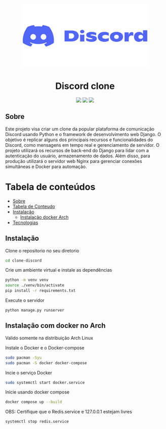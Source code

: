 <div align="center"><img width=400 height=200 src="./static/images/Discord-logo.png"></div>

<h1 align="center">Discord clone</h1>

<div align="center">
  <img src="https://img.shields.io/badge/Made%20with-Python-blue">
  <img src="https://img.shields.io/badge/Django-4.2-blue">
  <img src="https://img.shields.io/badge/lincense-MIT-blue">
</div>

## Sobre
Este projeto visa criar um clone da popular plataforma de comunicação Discord usando Python e o framework de desenvolvimento web Django. O objetivo é replicar alguns dos principais recursos e funcionalidades do Discord, como mensagens em tempo real e gerenciamento de servidor. O projeto utilizará os recursos de back-end do Django para lidar com a autenticação do usuário, armazenamento de dados. Além disso, para produção utilizará o servidor web Nginx para gerenciar conexões simultâneas e Docker para automação.

Tabela de conteúdos
=================
<!--ts-->
   * [Sobre](#Sobre)
   * [Tabela de Conteudo](#tabela-de-conteudo)
   * [Instalação](#Instalacao)
      * [Instalação docker Arch](#Instalação-com-docker-no-Arch)
   * [Tecnologias](#tecnologias)
<!--te-->


## Instalação
Clone o repositorio no seu diretorio
```sh
cd clone-discord
```
Crie um ambiente virtual e instale as dependências
```sh
python -m venv venv
source ./venv/bin/activate
pip install -r requirements.txt
```
Execute o servidor
```
python manage.py runserver
```
## Instalação com docker no Arch
Valido somente na distribuição Arch Linux
<p>Instale o Docker e o Docker-compose</p>

```sh
sudo pacman -Syu
sudo pacman -S docker docker-compose
```
Incie o serviço Docker
```sh
sudo systemctl start docker.service
```

Inicie usando docker compose
```sh
docker compose up --build
```
OBS: Certifique que o Redis.service e 127.0.0.1 estejam livres
```sh
systemctl stop redis.service
```
